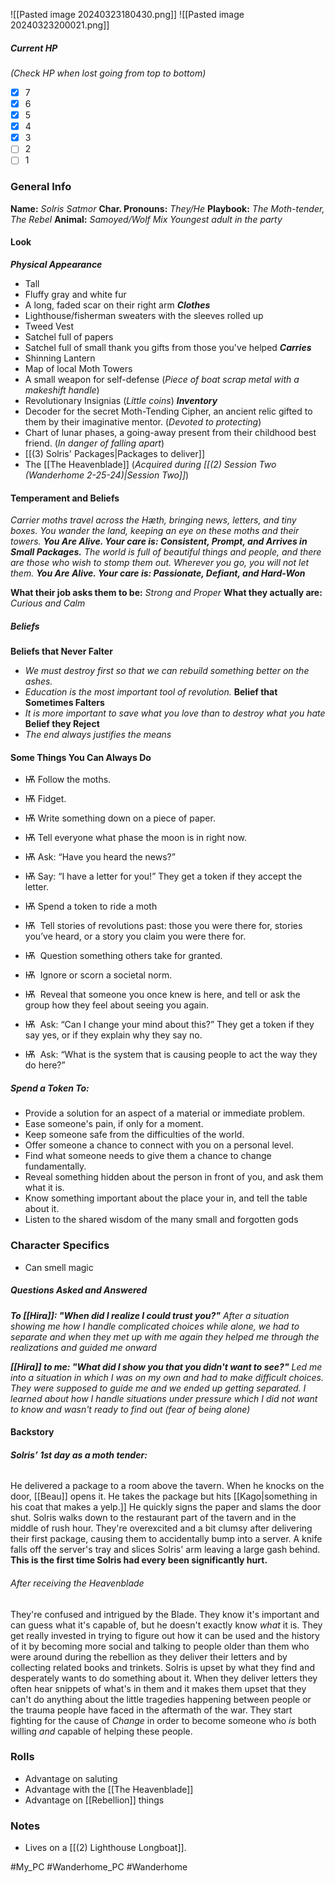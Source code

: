 ![[Pasted image 20240323180430.png]] ![[Pasted image 20240323200021.png]]
##### Current HP
*(Check HP when lost going from top to bottom)*
- [x] 7 
- [x] 6
- [x] 5
- [x] 4
- [x] 3
- [ ] 2
- [ ] 1
### General Info
**Name:** *Solris Satmor*
**Char. Pronouns:** *They/He*
**Playbook:** *The Moth-tender, The Rebel*
**Animal:** *Samoyed/Wolf Mix*
*Youngest adult in the party*
#### Look
***Physical Appearance***
- Tall
- Fluffy gray and white fur
- A long, faded scar on their right arm
***Clothes***
- Lighthouse/fisherman sweaters with the sleeves rolled up
- Tweed Vest
- Satchel full of papers
- Satchel full of small thank you gifts from those you've helped
***Carries***
- Shinning Lantern
- Map of local Moth Towers
- A small weapon for self-defense (*Piece of boat scrap metal with a makeshift handle*)
- Revolutionary Insignias (*Little coins*)
***Inventory***
- Decoder for the secret Moth-Tending Cipher, an ancient relic gifted to them by their imaginative mentor. (*Devoted to protecting*)
- Chart of lunar phases, a going-away present from their childhood best friend. (*In danger of falling apart*)
- [[(3) Solris' Packages|Packages to deliver]] 
- The [[The Heavenblade]] (*Acquired during [[(2) Session Two (Wanderhome 2-25-24)|Session Two]]*)
#### Temperament and Beliefs
*Carrier moths travel across the Hæth, bringing news, letters, and tiny boxes. You wander the land, keeping an eye on these moths and their towers.*
***You Are Alive. Your care is: Consistent, Prompt, and Arrives in Small Packages.***
*The world is full of beautiful things and people, and there are those who wish to stomp them out. Wherever you go, you will not let them.*
***You Are Alive. Your care is: Passionate, Defiant, and Hard-Won***

**What their job asks them to be:** *Strong and Proper*
**What they actually are:** *Curious and Calm*
##### Beliefs
**Beliefs that Never Falter**
- *We must destroy first so that we can rebuild something better on the ashes.*
- *Education is the most important tool of revolution.*
**Belief that Sometimes Falters**
- *It is more important to save what you love than to destroy what you hate*
**Belief they Reject**
- *The end always justifies the means*
#### Some Things You Can Always Do
- Ѭ Follow the moths.
- Ѭ Fidget.
- Ѭ Write something down on a piece of paper.
- Ѭ Tell everyone what phase the moon is in right now.
- Ѭ Ask: “Have you heard the news?”
- Ѭ Say: “I have a letter for you!” They get a token if they accept the letter.
- Ѭ Spend a token to ride a moth

- Ѭ  Tell stories of revolutions past: those you were there for, stories you’ve heard, or a story you claim you were there for.
- Ѭ  Question something others take for granted.
- Ѭ  Ignore or scorn a societal norm.
- Ѭ  Reveal that someone you once knew is here, and tell or ask the group how they feel about seeing you again.
- Ѭ  Ask: “Can I change your mind about this?” They get a token if they say yes, or if they explain why they say no.
- Ѭ  Ask: “What is the system that is causing people to act the way they do here?”
##### Spend a Token To:
- Provide a solution for an aspect of a material or immediate problem.
- Ease someone's pain, if only for a moment.
- Keep someone safe from the difficulties of the world.
- Offer someone a chance to connect with you on a personal level.
- Find what someone needs to give them a chance to change fundamentally.
- Reveal something hidden about the person in front of you, and ask them what it is.
- Know something important about the place your in, and tell the table about it.
- Listen to the shared wisdom of the many small and forgotten gods
### Character Specifics
- Can smell magic
##### Questions Asked and Answered
***To [[Hira]]: "When did I realize I could trust you?"***
*After a situation showing me how I handle complicated choices while alone, we had to separate and when they met up with me again they helped me through the realizations and guided me onward*

***[[Hira]] to me: "What did I show you that you didn't want to see?"*** 
*Led me into a situation in which I was on my own and had to make difficult choices. They were supposed to guide me and we ended up getting separated. I learned about how I handle situations under pressure which I did not want to know and wasn't ready to find out (fear of being alone)*
#### Backstory
###### **Solris’ 1st day as a moth tender:** 
He delivered a package to a room above the tavern. When he knocks on the door, [[Beau]] opens it. He takes the package but hits [[Kago|something in his coat that makes a yelp.]] He quickly signs the paper and slams the door shut. Solris walks down to the restaurant part of the tavern and in the middle of rush hour. They're overexcited and a bit clumsy after delivering their first package, causing them to accidentally bump into a server. A knife falls off the server's tray and slices Solris' arm leaving a large gash behind. **This is the first time Solris had every been significantly hurt.** 
###### After receiving the Heavenblade
They're confused and intrigued by the Blade. They know it's important and can guess what it's capable of, but he doesn't exactly know _what_ it is. They get really invested in trying to figure out how it can be used and the history of it by becoming more social and talking to people older than them who were around during the rebellion as they deliver their letters and by collecting related books and trinkets. Solris is upset by what they find and desperately wants to do something about it. When they deliver letters they often hear snippets of what's in them and it makes them upset that they can't do anything about the little tragedies happening between people or the trauma people have faced in the aftermath of the war. They start fighting for the cause of *Change* in order to become someone who *is* both willing *and* capable of helping these people.
### Rolls
- Advantage on saluting
- Advantage with the [[The Heavenblade]]
- Advantage on [[Rebellion]] things
### Notes
- Lives on a [[(2) Lighthouse Longboat]].

#My_PC #Wanderhome_PC #Wanderhome 